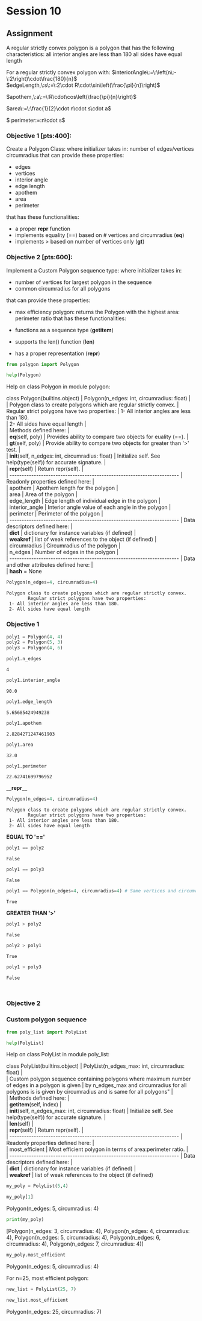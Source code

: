 # Session 10

## Assignment

A regular strictly convex polygon is a polygon that has the following characteristics:
all interior angles are less than 180
all sides have equal length

For a regular strictly convex polygon with:
$interiorAngle\:=\:\left(n\:-\:2\right)\cdot\frac{180}{n}$
<br>
$edgeLength,\:s\:=\:2\cdot R\cdot\sin\left(\frac{\pi}{n}\right)$

$apothem,\:a\:=\:R\cdot\cos\left(\frac{\pi}{n}\right)$

$area\:=\:\frac{1}{2}\cdot n\cdot s\cdot a$

$ perimeter\:=\:n\cdot s$

### Objective 1 [pts:400]:

Create a Polygon Class:
where initializer takes in:
number of edges/vertices
circumradius
that can provide these properties:

- edges
- vertices
- interior angle
- edge length
- apothem
- area
- perimeter

that has these functionalities:

- a proper **repr** function
- implements equality (==) based on # vertices and circumradius (**eq**)
- implements > based on number of vertices only (**gt**)

### Objective 2 [pts:600]:

Implement a Custom Polygon sequence type:
where initializer takes in:

- number of vertices for largest polygon in the sequence
- common circumradius for all polygons

that can provide these properties:

- max efficiency polygon: returns the Polygon with the highest area: perimeter ratio
  that has these functionalities:

- functions as a sequence type (**getitem**)
- supports the len() function (**len**)
- has a proper representation (**repr**)

```python
from polygon import Polygon
```

```python
help(Polygon)
```

Help on class Polygon in module polygon:

class Polygon(builtins.object)
| Polygon(n_edges: int, circumradius: float)
|  
 | Polygon class to create polygons which are regular strictly convex.
| Regular strict polygons have two properties:
| 1- All interior angles are less than 180.  
 | 2- All sides have equal length
|  
 | Methods defined here:
|  
 | **eq**(self, poly)
| Provides ability to compare two objects for euality (==).
|  
 | **gt**(self, poly)
| Provide ability to compare two objects for greater than '>' test.
|  
 | **init**(self, n_edges: int, circumradius: float)
| Initialize self. See help(type(self)) for accurate signature.
|  
 | **repr**(self)
| Return repr(self).
|  
 | ----------------------------------------------------------------------
| Readonly properties defined here:
|  
 | apothem
| Apothem length for the polygon
|  
 | area
| Area of the polygon
|  
 | edge_length
| Edge length of individual edge in the polygon
|  
 | interior_angle
| Interior angle value of each angle in the polygon
|  
 | perimeter
| Perimeter of the polygon
|  
 | ----------------------------------------------------------------------
| Data descriptors defined here:
|  
 | **dict**
| dictionary for instance variables (if defined)
|  
 | **weakref**
| list of weak references to the object (if defined)
|  
 | circumradius
| Circumradius of the polygon
|  
 | n_edges
| Number of edges in the polygon
|  
 | ----------------------------------------------------------------------
| Data and other attributes defined here:
|  
 | **hash** = None

```python
Polygon(n_edges=4, circumradius=4)
```

    Polygon class to create polygons which are regular strictly convex.
            Regular strict polygons have two properties:
     1- All interior angles are less than 180.
     2- All sides have equal length

<h3> Objective 1 </h3>

```python
poly1 = Polygon(4, 4)
poly2 = Polygon(5, 3)
poly3 = Polygon(4, 6)
```

```python
poly1.n_edges
```

    4

```python
poly1.interior_angle
```

    90.0

```python
poly1.edge_length
```

    5.65685424949238

```python
poly1.apothem
```

    2.8284271247461903

```python
poly1.area
```

    32.0

```python
poly1.perimeter
```

    22.62741699796952

**\_\_repr\_\_**

```python
Polygon(n_edges=4, circumradius=4)
```

    Polygon class to create polygons which are regular strictly convex.
            Regular strict polygons have two properties:
     1- All interior angles are less than 180.
     2- All sides have equal length

**EQUAL TO '=='**

```python
poly1 == poly2
```

    False

```python
poly1 == poly3
```

    False

```python
poly1 == Polygon(n_edges=4, circumradius=4) # Same vertices and circumradius
```

    True

**GREATER THAN '>'**

```python
poly1 > poly2
```

    False

```python
poly2 > poly1
```

    True

```python
poly1 > poly3
```

    False

```python

```

```python

```

### Objective 2

### Custom polygon sequence

```python
from poly_list import PolyList
```

```python
help(PolyList)
```

Help on class PolyList in module poly_list:

class PolyList(builtins.object)
| PolyList(n_edges_max: int, circumradius: float)
|  
 | Custom polygon sequence containing polygons where maximum number of edges in a polygon is given
| by n_edges_max and circumradius for all polygons is is given by circumradius and is same for all polygons"
|  
 | Methods defined here:
|  
 | **getitem**(self, index)
|  
 | **init**(self, n_edges_max: int, circumradius: float)
| Initialize self. See help(type(self)) for accurate signature.
|  
 | **len**(self)
|  
 | **repr**(self)
| Return repr(self).
|  
 | ----------------------------------------------------------------------
| Readonly properties defined here:
|  
 | most_efficient
| Most efficient polygon in terms of area:perimeter ratio.
|  
 | ----------------------------------------------------------------------
| Data descriptors defined here:
|  
 | **dict**
| dictionary for instance variables (if defined)
|  
 | **weakref**
| list of weak references to the object (if defined)

```python
my_poly = PolyList(5,4)
```

```python
my_poly[1]
```

Polygon(n_edges: 5, circumradius: 4)

```python
print(my_poly)
```

[Polygon(n_edges: 3, circumradius: 4), Polygon(n_edges: 4, circumradius: 4), Polygon(n_edges: 5, circumradius: 4), Polygon(n_edges: 6, circumradius: 4), Polygon(n_edges: 7, circumradius: 4)]

```python
my_poly.most_efficient
```

Polygon(n_edges: 5, circumradius: 4)

For n=25, most efficient polygon:

```python
new_list = PolyList(25, 7)
```

```python
new_list.most_efficient
```

Polygon(n_edges: 25, circumradius: 7)
